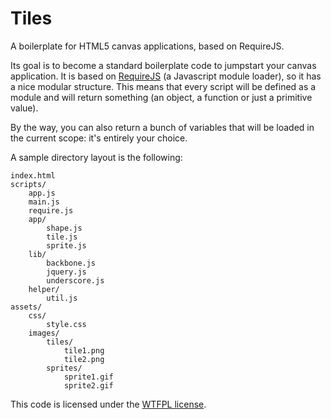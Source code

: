 # Tiles

A boilerplate for HTML5 canvas applications, based on RequireJS.

Its goal is to become a standard boilerplate code to jumpstart your canvas application. It is based on [RequireJS](http://requirejs.org/) (a Javascript module loader), so it has a nice modular structure. This means that every script will be defined as a module and will return something (an object, a function or just a primitive value).

By the way, you can also return a bunch of variables that will be loaded in the current scope: it's entirely your choice.

A sample directory layout is the following:

```
index.html
scripts/
    app.js
    main.js
    require.js
    app/
        shape.js
        tile.js
        sprite.js
    lib/
        backbone.js
        jquery.js
        underscore.js
    helper/
        util.js
assets/
    css/
        style.css
    images/
        tiles/
            tile1.png
            tile2.png
        sprites/
            sprite1.gif
            sprite2.gif
```

This code is licensed under the [WTFPL license](http://www.wtfpl.net/).
